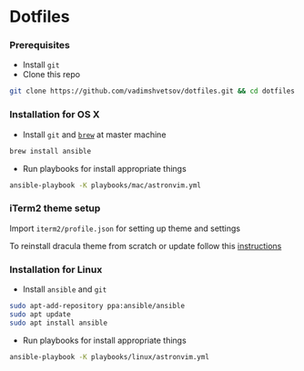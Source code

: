# Dotfiles

### Prerequisites

- Install `git`
- Clone this repo

```sh
git clone https://github.com/vadimshvetsov/dotfiles.git && cd dotfiles
```

### Installation for OS X

- Install `git` and [`brew`](https://brew.sh/) at master machine

```sh
brew install ansible
```

- Run playbooks for install appropriate things

```sh
ansible-playbook -K playbooks/mac/astronvim.yml
```

### iTerm2 theme setup

Import `iterm2/profile.json` for setting up theme and settings

To reinstall dracula theme from scratch or update follow this [instructions](https://draculatheme.com/iterm)

### Installation for Linux

- Install `ansible` and `git`

```sh
sudo apt-add-repository ppa:ansible/ansible
sudo apt update
sudo apt install ansible
```

- Run playbooks for install appropriate things

```sh
ansible-playbook -K playbooks/linux/astronvim.yml
```
